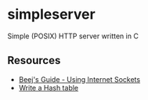 # simpleserver
Simple (POSIX) HTTP server written in C

## Resources
* [Beej's Guide - Using Internet Sockets](https://web.archive.org/web/20180207011651/https://beej.us/guide/bgnet/html/single/bgnet.html)
* [Write a Hash table](https://github.com/jamesroutley/write-a-hash-table)

